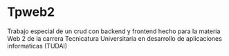 # Tpweb2

Trabajo especial de un crud con backend y frontend hecho para la materia Web 2 de la carrera Tecnicatura Universitaria en desarrollo de aplicaciones informaticas (TUDAI)

